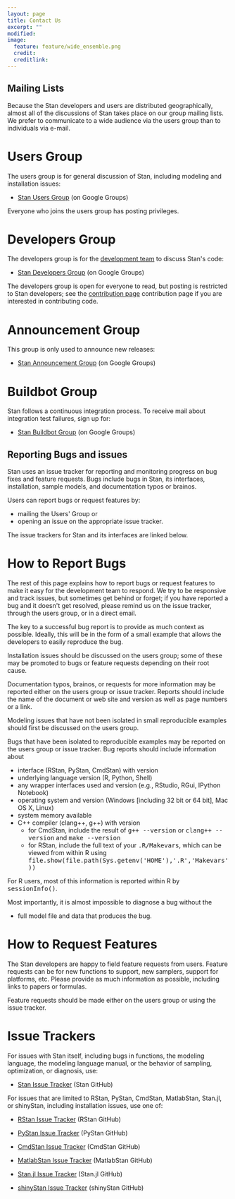 ```yaml
---
layout: page
title: Contact Us
excerpt: ""
modified:
image:
  feature: feature/wide_ensemble.png
  credit:
  creditlink:
---
```


Mailing Lists
-------------

Because the Stan developers and users are distributed
geographically, almost all of the discussions of Stan takes place on
our group mailing lists.  We prefer to communicate to a wide
audience via the users group than to individuals via e-mail.

Users Group
===========

The users group is for general discussion of Stan, including
modeling and installation issues:

* [Stan Users Group](https://groups.google.com/forum/?fromgroups#!forum/stan-users)
  <span class="note">(on Google Groups)</span>

Everyone who joins the users group has posting privileges.

Developers Group
================

The developers group is for the [development team](/team/)
to discuss Stan's code:

* [Stan Developers Group](https://groups.google.com/forum/?fromgroups#!forum/stan-dev)
  <span class="note">(on Google Groups)</span>

The developers group is open for everyone to read, but posting
is restricted to Stan developers; see the [contribution page](/contribute/)
contribution page if you are interested in contributing code.

Announcement Group
==================
This group is only used to announce new releases:

* [Stan Announcement Group](https://groups.google.com/forum/?fromgroups#!forum/stan-announce)
  <span class="note">(on Google Groups)</span>

Buildbot Group
==============

Stan follows a continuous integration process. To receive mail
about integration test failures, sign up for:

* [Stan Buildbot Group](https://groups.google.com/forum/?fromgroups#!forum/stan-buildbot)
  <span class="note">(on Google Groups)</span>

Reporting Bugs and issues
-------------------------

Stan uses an issue tracker for reporting and monitoring progress
on bug fixes and feature requests.  Bugs include bugs in Stan, its
interfaces, installation, sample models, and documentation typos or
brainos.

Users can report bugs or request features by:

* mailing the Users' Group or
* opening an issue on the appropriate issue tracker.

The issue trackers for Stan and its interfaces are linked below.

How to Report Bugs
===================

The rest of this page explains how to report bugs or request
features to make it easy for the development team to respond.  We
try to be responsive and track issues, but sometimes get behind or
forget;  if you have reported a bug and it doesn't get resolved,
please remind us on the issue tracker, through the users group,
or in a direct email.

The key to a successful bug report is to provide as much context as
possible.  Ideally, this will be in the form of a small example that
allows the developers to easily reproduce the bug.

Installation issues should be discussed on the users group; some
of these may be promoted to bugs or feature requests depending on
their root cause.

Documentation typos, brainos, or requests for more information
may be reported either on the users group or issue tracker.  Reports
should include the name of the document or web site and version as
well as page numbers or a link.

Modeling issues that have not been isolated in small reproducible
examples should first be discussed on the users group.

Bugs that have been isolated to reproducible examples may be
reported on the users group or issue tracker.  Bug reports should
include information about

* interface (RStan, PyStan, CmdStan) with version
* underlying language version (R, Python, Shell)
* any wrapper interfaces used and version (e.g., RStudio, RGui, IPython Notebook)
* operating system and version (Windows [including 32 bit or 64 bit], Mac
       OS X, Linux)
* system memory available
* C++ compiler (clang++, g++) with version
  * for CmdStan, include the result of <tt>g++ --version</tt>
        or <tt>clang++ --version</tt> and <tt>make --version</tt>
  * for RStan, include the full text of your <tt>.R/Makevars</tt>,
        which can be viewed from within R using
        <tt> file.show(file.path(Sys.getenv('HOME'),'.R','Makevars'))</tt>

For R users, most of this information is reported within R by <tt>sessionInfo()</tt>.

Most importantly, it is almost impossible to diagnose a bug without the

* full model file and data that produces the bug.

How to Request Features
=======================

The Stan developers are happy to field feature requests from
users.  Feature requests can be for new functions to support, new
samplers, support for platforms, etc.  Please provide as much
information as possible, including links to papers or formulas.

Feature requests should be made either on the users group or
using the issue tracker.

Issue Trackers
==============

For issues with Stan itself, including bugs in functions, the
modeling language, the modeling language manual, or the behavior of
sampling, optimization, or diagnosis, use:

* [Stan Issue Tracker](https://github.com/stan-dev/stan/issues)
  <span class="note">(Stan GitHub)</span>

For issues that are limited to RStan, PyStan, CmdStan,
MatlabStan, Stan.jl, or shinyStan, including installation issues,
use one of:

* [RStan Issue Tracker](https://github.com/stan-dev/rstan/issues)
  <span class="note">(RStan GitHub)</span>

* [PyStan Issue Tracker](https://github.com/stan-dev/pystan/issues)
  <span class="note">(PyStan GitHub)</span>

* [CmdStan Issue Tracker](https://github.com/stan-dev/cmdstan/issues)
  <span class="note">(CmdStan GitHub)</span>

* [MatlabStan Issue Tracker](https://github.com/brian-lau/MatlabStan/issues)
  <span class="note">(MatlabStan GitHub)</span>

* [Stan.jl Issue Tracker](https://github.com/goedman/Stan.jl/issues)
  <span class="note">(Stan.jl GitHub)</span>

* [shinyStan Issue Tracker](https://github.com/stan-dev/shinystan/issues)
  <span class="note">(shinyStan GitHub)</span>
